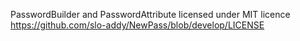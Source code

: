 PasswordBuilder and PasswordAttribute licensed under MIT licence
https://github.com/slo-addy/NewPass/blob/develop/LICENSE
